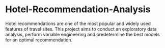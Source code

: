 # Hotel-Recommendation-Analysis

Hotel recommendations are one of the most popular and widely used features of travel sites. This project aims to conduct an exploratory data analysis, perform variable engineering and predetermine the best models for an optimal recommendation.
